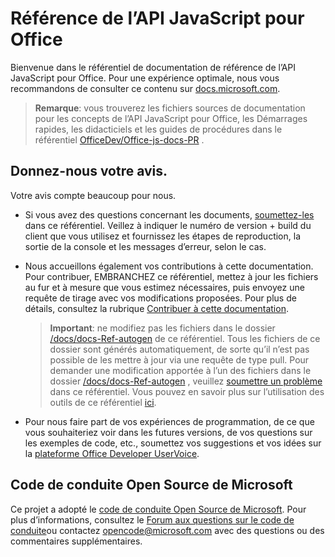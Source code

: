 # <a name="office-javascript-api-reference"></a>Référence de l’API JavaScript pour Office

Bienvenue dans le référentiel de documentation de référence de l’API JavaScript pour Office. Pour une expérience optimale, nous vous recommandons de consulter ce contenu sur [docs.microsoft.com](https://docs.microsoft.com/javascript/api/overview/office).

> **Remarque**: vous trouverez les fichiers sources de documentation pour les concepts de l’API JavaScript pour Office, les Démarrages rapides, les didacticiels et les guides de procédures dans le référentiel [OfficeDev/Office-js-docs-PR](https://github.com/OfficeDev/office-js-docs-pr) .

## <a name="give-us-your-feedback"></a>Donnez-nous votre avis.

Votre avis compte beaucoup pour nous.

* Si vous avez des questions concernant les documents, [soumettez-les](https://github.com/OfficeDev/office-js-docs-reference/issues) dans ce référentiel. Veillez à indiquer le numéro de version + build du client que vous utilisez et fournissez les étapes de reproduction, la sortie de la console et les messages d’erreur, selon le cas.

* Nous accueillons également vos contributions à cette documentation. Pour contribuer, EMBRANCHEZ ce référentiel, mettez à jour les fichiers au fur et à mesure que vous estimez nécessaires, puis envoyez une requête de tirage avec vos modifications proposées. Pour plus de détails, consultez la rubrique [Contribuer à cette documentation](Contributing.md).

    > **Important**: ne modifiez pas les fichiers dans le dossier [/docs/docs-Ref-autogen](https://github.com/OfficeDev/office-js-docs-reference/tree/master/docs/docs-ref-autogen) de ce référentiel. Tous les fichiers de ce dossier sont générés automatiquement, de sorte qu’il n’est pas possible de les mettre à jour via une requête de type pull. Pour demander une modification apportée à l’un des fichiers dans le dossier [/docs/docs-Ref-autogen](https://github.com/OfficeDev/office-js-docs-reference/tree/master/docs/docs-ref-autogen) , veuillez [soumettre un problème](https://github.com/OfficeDev/office-js-docs-reference/issues) dans ce référentiel. Vous pouvez en savoir plus sur l’utilisation des outils de ce référentiel [ici](https://github.com/OfficeDev/office-js-docs-reference/blob/master/DocumentationToolingNotes.md).

* Pour nous faire part de vos expériences de programmation, de ce que vous souhaiteriez voir dans les futures versions, de vos questions sur les exemples de code, etc., soumettez vos suggestions et vos idées sur la [plateforme Office Developer UserVoice](https://officespdev.uservoice.com/).

## <a name="microsoft-open-source-code-of-conduct"></a>Code de conduite Open Source de Microsoft

Ce projet a adopté le [code de conduite Open Source de Microsoft](https://opensource.microsoft.com/codeofconduct/).
Pour plus d’informations, consultez le [Forum aux questions sur le code de conduite](https://opensource.microsoft.com/codeofconduct/faq/)ou contactez [opencode@microsoft.com](mailto:opencode@microsoft.com) avec des questions ou des commentaires supplémentaires.
